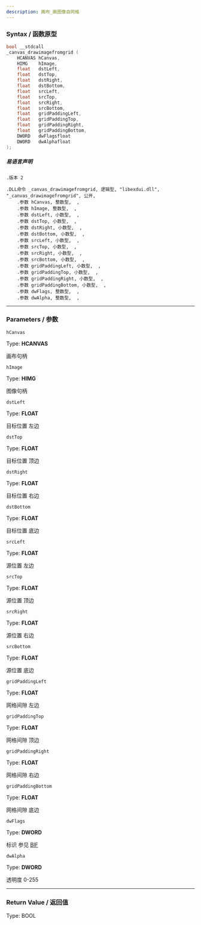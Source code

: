 ```yaml
---
description: 画布_画图像自网格
---
```


### Syntax / 函数原型

```C++
bool __stdcall 
_canvas_drawimagefromgrid (
    HCANVAS hCanvas,
    HIMG    hImage,
    float   dstLeft,
    float   dstTop,
    float   dstRight,
    float   dstBottom,
    float   srcLeft,
    float   srcTop,
    float   srcRight,
    float   srcBottom,
    float   gridPaddingLeft,
    float   gridPaddingTop,
    float   gridPaddingRight,
    float   gridPaddingBottom,
    DWORD   dwFlagsfloat
    DWORD   dwAlphafloat
);
```

##### 易语言声明

```Elang
.版本 2

.DLL命令 _canvas_drawimagefromgrid, 逻辑型, "libexdui.dll", "_canvas_drawimagefromgrid", 公开, 
    .参数 hCanvas, 整数型,  , 
    .参数 hImage, 整数型,  , 
    .参数 dstLeft, 小数型,  , 
    .参数 dstTop, 小数型,  , 
    .参数 dstRight, 小数型,  , 
    .参数 dstBottom, 小数型,  , 
    .参数 srcLeft, 小数型,  , 
    .参数 srcTop, 小数型,  , 
    .参数 srcRight, 小数型,  , 
    .参数 srcBottom, 小数型,  , 
    .参数 gridPaddingLeft, 小数型,  , 
    .参数 gridPaddingTop, 小数型,  , 
    .参数 gridPaddingRight, 小数型,  , 
    .参数 gridPaddingBottom, 小数型,  , 
    .参数 dwFlags, 整数型,  , 
    .参数 dwAlpha, 整数型,  , 
```

---

### Parameters / 参数

`hCanvas`

Type: **HCANVAS**

画布句柄

`hImage`

Type: **HIMG**

图像句柄

`dstLeft`

Type: **FLOAT**

目标位置 左边

`dstTop`

Type: **FLOAT**

目标位置 顶边

`dstRight`

Type: **FLOAT**

目标位置 右边

`dstBottom`

Type: **FLOAT**

目标位置 底边

`srcLeft`

Type: **FLOAT**

源位置 左边

`srcTop`

Type: **FLOAT**

源位置 顶边

`srcRight`

Type: **FLOAT**

源位置 右边

`srcBottom`

Type: **FLOAT**

源位置 底边

`gridPaddingLeft`

Type: **FLOAT**

网格间隙 左边

`gridPaddingTop`

Type: **FLOAT**

网格间隙 顶边

`gridPaddingRight`

Type: **FLOAT**

网格间隙 右边

`gridPaddingBottom`

Type: **FLOAT**

网格间隙 底边

`dwFlags`

Type: **DWORD**

标识 参见 [BIF](../../../const/BIF.md)

`dwAlpha`

Type: **DWORD**

透明度 0-255

---

### Return Value / 返回值

Type: BOOL
